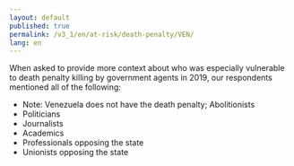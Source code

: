 ```yaml
---
layout: default
published: true
permalink: /v3_1/en/at-risk/death-penalty/VEN/
lang: en
---
```


When asked to provide more context about who was especially vulnerable to death penalty killing by government agents in 2019, our respondents mentioned all of the following:

-	Note: Venezuela does not have the death penalty; Abolitionists
-	Politicians
-	Journalists
-	Academics
-	Professionals opposing the state
-	Unionists opposing the state
